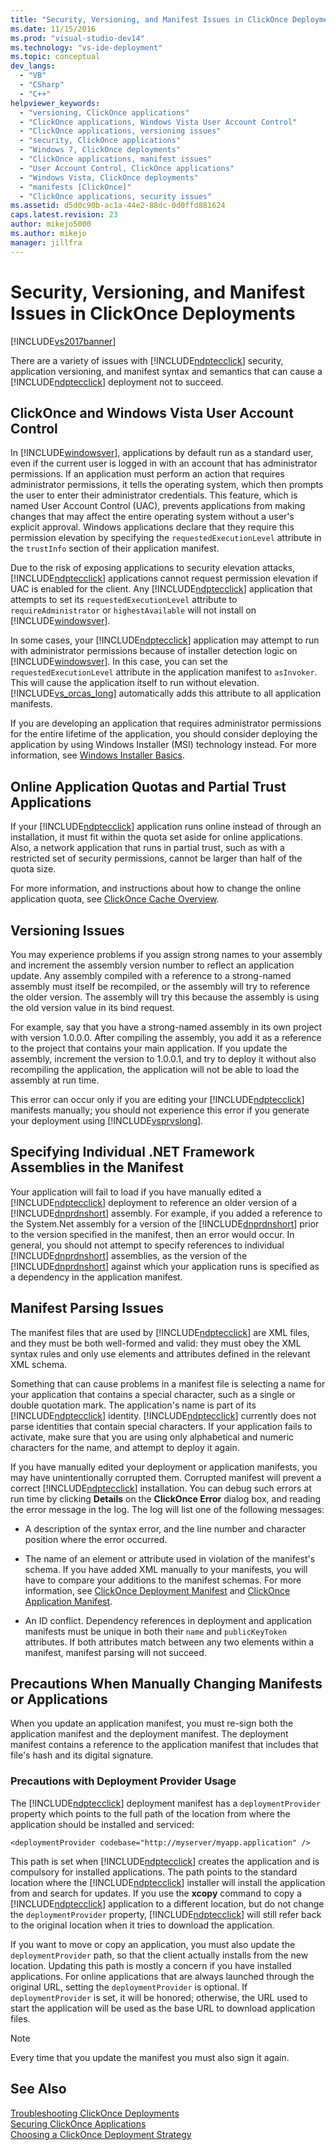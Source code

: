 ```yaml
---
title: "Security, Versioning, and Manifest Issues in ClickOnce Deployments | Microsoft Docs"
ms.date: 11/15/2016
ms.prod: "visual-studio-dev14"
ms.technology: "vs-ide-deployment"
ms.topic: conceptual
dev_langs: 
  - "VB"
  - "CSharp"
  - "C++"
helpviewer_keywords: 
  - "versioning, ClickOnce applications"
  - "ClickOnce applications, Windows Vista User Account Control"
  - "ClickOnce applications, versioning issues"
  - "security, ClickOnce applications"
  - "Windows 7, ClickOnce deployments"
  - "ClickOnce applications, manifest issues"
  - "User Account Control, ClickOnce applications"
  - "Windows Vista, ClickOnce deployments"
  - "manifests [ClickOnce]"
  - "ClickOnce applications, security issues"
ms.assetid: d5d0c90b-ac1a-44e2-88dc-0d0ffd881624
caps.latest.revision: 23
author: mikejo5000
ms.author: mikejo
manager: jillfra
---
```

# Security, Versioning, and Manifest Issues in ClickOnce Deployments
[!INCLUDE[vs2017banner](../includes/vs2017banner.md)]

There are a variety of issues with [!INCLUDE[ndptecclick](../includes/ndptecclick-md.md)] security, application versioning, and manifest syntax and semantics that can cause a [!INCLUDE[ndptecclick](../includes/ndptecclick-md.md)] deployment not to succeed.  
  
## ClickOnce and Windows Vista User Account Control  
 In [!INCLUDE[windowsver](../includes/windowsver-md.md)], applications by default run as a standard user, even if the current user is logged in with an account that has administrator permissions. If an application must perform an action that requires administrator permissions, it tells the operating system, which then prompts the user to enter their administrator credentials. This feature, which is named User Account Control (UAC), prevents applications from making changes that may affect the entire operating system without a user's explicit approval. Windows applications declare that they require this permission elevation by specifying the `requestedExecutionLevel` attribute in the `trustInfo` section of their application manifest.  
  
 Due to the risk of exposing applications to security elevation attacks, [!INCLUDE[ndptecclick](../includes/ndptecclick-md.md)] applications cannot request permission elevation if UAC is enabled for the client. Any [!INCLUDE[ndptecclick](../includes/ndptecclick-md.md)] application that attempts to set its `requestedExecutionLevel` attribute to `requireAdministrator` or `highestAvailable` will not install on [!INCLUDE[windowsver](../includes/windowsver-md.md)].  
  
 In some cases, your [!INCLUDE[ndptecclick](../includes/ndptecclick-md.md)] application may attempt to run with administrator permissions because of installer detection logic on [!INCLUDE[windowsver](../includes/windowsver-md.md)]. In this case, you can set the `requestedExecutionLevel` attribute in the application manifest to `asInvoker`. This will cause the application itself to run without elevation. [!INCLUDE[vs_orcas_long](../includes/vs-orcas-long-md.md)] automatically adds this attribute to all application manifests.  
  
 If you are developing an application that requires administrator permissions for the entire lifetime of the application, you should consider deploying the application by using Windows Installer (MSI) technology instead. For more information, see [Windows Installer Basics](../extensibility/internals/windows-installer-basics.md).  
  
## Online Application Quotas and Partial Trust Applications  
 If your [!INCLUDE[ndptecclick](../includes/ndptecclick-md.md)] application runs online instead of through an installation, it must fit within the quota set aside for online applications. Also, a network application that runs in partial trust, such as with a restricted set of security permissions, cannot be larger than half of the quota size.  
  
 For more information, and instructions about how to change the online application quota, see [ClickOnce Cache Overview](../deployment/clickonce-cache-overview.md).  
  
## Versioning Issues  
 You may experience problems if you assign strong names to your assembly and increment the assembly version number to reflect an application update. Any assembly compiled with a reference to a strong-named assembly must itself be recompiled, or the assembly will try to reference the older version. The assembly will try this because the assembly is using the old version value in its bind request.  
  
 For example, say that you have a strong-named assembly in its own project with version 1.0.0.0. After compiling the assembly, you add it as a reference to the project that contains your main application. If you update the assembly, increment the version to 1.0.0.1, and try to deploy it without also recompiling the application, the application will not be able to load the assembly at run time.  
  
 This error can occur only if you are editing your [!INCLUDE[ndptecclick](../includes/ndptecclick-md.md)] manifests manually; you should not experience this error if you generate your deployment using [!INCLUDE[vsprvslong](../includes/vsprvslong-md.md)].  
  
## Specifying Individual .NET Framework Assemblies in the Manifest  
 Your application will fail to load if you have manually edited a [!INCLUDE[ndptecclick](../includes/ndptecclick-md.md)] deployment to reference an older version of a [!INCLUDE[dnprdnshort](../includes/dnprdnshort-md.md)] assembly. For example, if you added a reference to the System.Net assembly for a version of the [!INCLUDE[dnprdnshort](../includes/dnprdnshort-md.md)] prior to the version specified in the manifest, then an error would occur. In general, you should not attempt to specify references to individual [!INCLUDE[dnprdnshort](../includes/dnprdnshort-md.md)] assemblies, as the version of the [!INCLUDE[dnprdnshort](../includes/dnprdnshort-md.md)] against which your application runs is specified as a dependency in the application manifest.  
  
## Manifest Parsing Issues  
 The manifest files that are used by [!INCLUDE[ndptecclick](../includes/ndptecclick-md.md)] are XML files, and they must be both well-formed and valid: they must obey the XML syntax rules and only use elements and attributes defined in the relevant XML schema.  
  
 Something that can cause problems in a manifest file is selecting a name for your application that contains a special character, such as a single or double quotation mark. The application's name is part of its [!INCLUDE[ndptecclick](../includes/ndptecclick-md.md)] identity. [!INCLUDE[ndptecclick](../includes/ndptecclick-md.md)] currently does not parse identities that contain special characters. If your application fails to activate, make sure that you are using only alphabetical and numeric characters for the name, and attempt to deploy it again.  
  
 If you have manually edited your deployment or application manifests, you may have unintentionally corrupted them. Corrupted manifest will prevent a correct [!INCLUDE[ndptecclick](../includes/ndptecclick-md.md)] installation. You can debug such errors at run time by clicking **Details** on the **ClickOnce Error** dialog box, and reading the error message in the log. The log will list one of the following messages:  
  
- A description of the syntax error, and the line number and character position where the error occurred.  
  
- The name of an element or attribute used in violation of the manifest's schema. If you have added XML manually to your manifests, you will have to compare your additions to the manifest schemas. For more information, see [ClickOnce Deployment Manifest](../deployment/clickonce-deployment-manifest.md) and [ClickOnce Application Manifest](../deployment/clickonce-application-manifest.md).  
  
- An ID conflict. Dependency references in deployment and application manifests must be unique in both their `name` and `publicKeyToken` attributes. If both attributes match between any two elements within a manifest, manifest parsing will not succeed.  
  
## Precautions When Manually Changing Manifests or Applications  
 When you update an application manifest, you must re-sign both the application manifest and the deployment manifest. The deployment manifest contains a reference to the application manifest that includes that file's hash and its digital signature.  
  
### Precautions with Deployment Provider Usage  
 The [!INCLUDE[ndptecclick](../includes/ndptecclick-md.md)] deployment manifest has a `deploymentProvider` property which points to the full path of the location from where the application should be installed and serviced:  
  
```  
<deploymentProvider codebase="http://myserver/myapp.application" />  
```  
  
 This path is set when [!INCLUDE[ndptecclick](../includes/ndptecclick-md.md)] creates the application and is compulsory for installed applications. The path points to the standard location where the [!INCLUDE[ndptecclick](../includes/ndptecclick-md.md)] installer will install the application from and search for updates. If you use the **xcopy** command to copy a [!INCLUDE[ndptecclick](../includes/ndptecclick-md.md)] application to a different location, but do not change the `deploymentProvider` property, [!INCLUDE[ndptecclick](../includes/ndptecclick-md.md)] will still refer back to the original location when it tries to download the application.  
  
 If you want to move or copy an application, you must also update the `deploymentProvider` path, so that the client actually installs from the new location. Updating this path is mostly a concern if you have installed applications. For online applications that are always launched through the original URL, setting the `deploymentProvider` is optional. If `deploymentProvider` is set, it will be honored; otherwise, the URL used to start the application will be used as the base URL to download application files.  
  
> [!NOTE]
> Every time that you update the manifest you must also sign it again.  
  
## See Also  
 [Troubleshooting ClickOnce Deployments](../deployment/troubleshooting-clickonce-deployments.md)   
 [Securing ClickOnce Applications](../deployment/securing-clickonce-applications.md)   
 [Choosing a ClickOnce Deployment Strategy](../deployment/choosing-a-clickonce-deployment-strategy.md)
